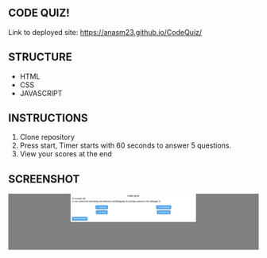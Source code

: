 ## CODE QUIZ!

Link to deployed site: https://anasm23.github.io/CodeQuiz/

## STRUCTURE 
* HTML
* CSS 
* JAVASCRIPT

## INSTRUCTIONS
1. Clone repository
2. Press start, Timer starts with 60 seconds to answer 5 questions. 
3. View your scores at the end



## SCREENSHOT

<img src="./Screen Shot 2021-07-23 at 11.36.16 AM.png">
